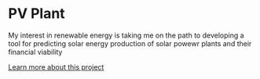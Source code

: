 # PV Plant

 My interest in renewable energy is taking me on the path to developing a tool for predicting solar energy production of solar powewr plants and their financial viability

 [Learn more about this project](https://jon-marks.github.io/PVPlant/)
